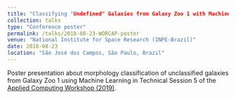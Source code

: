 ```yaml
---
title: "Classifying "Undefined" Galaxies from Galaxy Zoo 1 with Machine Learning Approach"
collection: talks
type: "Conference poster"
permalink: /talks/2018-08-23-WORCAP-poster
venue: "National Institute for Space Research (INPE-Brazil)"
date: 2018-08-23
location: "São José dos Campos, São Paulo, Brazil"
---
```


Poster presentation about morphology classification of unclassified galaxies from Galaxy Zoo 1 using Machine Learning in Technical Session 5 of the [Applied Computing Workshop (2019)](http://www.inpe.br/worcap/2018/).
